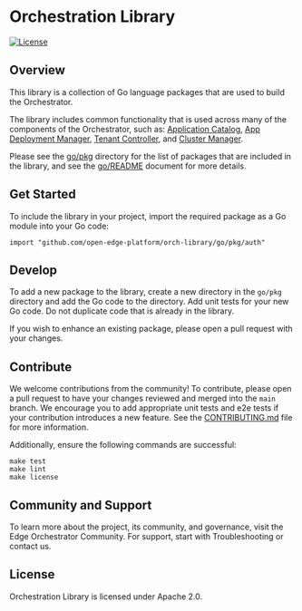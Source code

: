 <!---
  SPDX-FileCopyrightText: (C) 2025 Intel Corporation
  SPDX-License-Identifier: Apache-2.0
-->

# Orchestration Library

[![License](https://img.shields.io/badge/License-Apache%202.0-blue.svg)](https://opensource.org/licenses/Apache-2.0)

## Overview

This library is a collection of Go language packages that are used to build the Orchestrator.

The library includes common functionality that is used across many of the components of the Orchestrator, such as:
[Application Catalog], [App Deployment Manager], [Tenant Controller], and [Cluster Manager].

Please see the [go/pkg](go/pkg) directory for the list of packages that are included in the library, and see the
[go/README](go/README.md) document for more details.

## Get Started

To include the library in your project, import the required package as a Go module into your Go code:

```text
import "github.com/open-edge-platform/orch-library/go/pkg/auth"
```

## Develop

To add a new package to the library, create a new directory in the `go/pkg` directory and add the Go code to the
directory. Add unit tests for your new Go code. Do not duplicate code that is already in the library.

If you wish to enhance an existing package, please open a pull request with your changes.

## Contribute

We welcome contributions from the community! To contribute, please open a pull request to have your changes reviewed
and merged into the `main` branch. We encourage you to add appropriate unit tests and e2e tests if your contribution introduces
a new feature. See the [CONTRIBUTING.md](CONTRIBUTING.md) file for more information.

Additionally, ensure the following commands are successful:

```shell
make test
make lint
make license
```

## Community and Support

To learn more about the project, its community, and governance, visit the Edge Orchestrator Community.
For support, start with Troubleshooting or contact us.

## License

Orchestration Library is licensed under Apache 2.0.

[Application Catalog]: https://github.com/open-edge-platform/app-orch-catalog
[App Deployment Manager]: https://github.com/open-edge-platform/app-orch-deployment
[Cluster Manager]: https://github.com/open-edge-platform/cluster-manager
[Tenant Controller]: https://github.com/open-edge-platform/app-orch-tenant-controller
